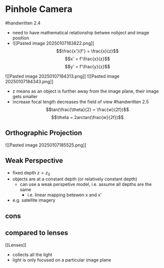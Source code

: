 # Pinhole Camera
#handwritten
2.4
- need to have mathematical relationship betwee nobject and image position
- ![[Pasted image 20250107183822.png]]
$$\frac{x'}{f'} = \frac{x}{z}$$
$$x' = f'\frac{x}{z}$$
$$y' = f'\frac{y}{z}$$

![[Pasted image 20250107184313.png]]
![[Pasted image 20250107184343.png]]

- z means as an object is further away from the image plane, their image gets smaller
- increase focal length decreases the field of view
#handwritten 2.5
$$tan(\frac{\theta}{2} = \frac{w}{2f})$$
$$\theta = 2arctan(\frac{w}{2f})$$
## Orthographic Projection
![[Pasted image 20250107185525.png]]
## Weak Perspective
- fixed depth $z = z_0$
- objects are at a constant depth (or relatively constant depth)
	- can use a weak perspetive model, i.e. assume all depths are the same
		- i.e. linear mapping betewen x and x'
- e.g. satellite imagery

## cons 


## compared to lenses
[[Lenses]]
- collects all the light
- light is only focused on a particular image plane